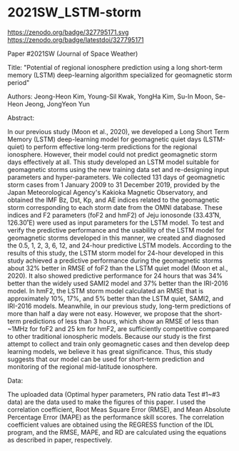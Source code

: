 # 2021SW_LSTM-storm

https://zenodo.org/badge/327795171.svg
https://zenodo.org/badge/latestdoi/327795171

Paper #2021SW (Journal of Space Weather)

Title: "Potential of regional ionosphere prediction using a long short-term memory (LSTM) deep-learning algorithm specialized for geomagnetic storm period"

Authors: Jeong-Heon Kim, Young-Sil Kwak, YongHa Kim, Su-In Moon, Se-Heon Jeong, JongYeon Yun

Abstract:

In our previous study (Moon et al., 2020), we developed a Long Short Term Memory (LSTM) deep-learning model for geomagnetic quiet days (LSTM-quiet) to perform effective long-term predictions for the regional ionosphere. However, their model could not predict geomagnetic storm days effectively at all. This study developed an LSTM model suitable for geomagnetic storms using the new training data set and re-designing input parameters and hyper-parameters. We collected 131 days of geomagnetic storm cases from 1 January 2009 to 31 December 2019, provided by the Japan Meteorological Agency's Kakioka Magnetic Observatory, and obtained the IMF Bz, Dst, Kp, and AE indices related to the geomagnetic storm corresponding to each storm date from the OMNI database. These indices and F2 parameters (foF2 and hmF2) of Jeju ionosonde (33.43˚N, 126.30˚E) were used as input parameters for the LSTM model. To test and verify the predictive performance and the usability of the LSTM model for geomagnetic storms developed in this manner, we created and diagnosed the 0.5, 1, 2, 3, 6, 12, and 24-hour predictive LSTM models. According to the results of this study, the LSTM storm model for 24-hour developed in this study achieved a predictive performance during the geomagnetic storms about 32% better in RMSE of foF2 than the LSTM quiet model (Moon et al., 2020). It also showed predictive performance for 24 hours that was 34% better than the widely used SAMI2 model and 37% better than the IRI-2016 model. In hmF2, the LSTM storm model calculated an RMSE that is approximately 10%, 17%, and 5% better than the LSTM quiet, SAMI2, and IRI-2016 models. Meanwhile, in our previous study, long-term predictions of more than half a day were not easy. However, we propose that the short-term predictions of less than 3 hours, which show an RMSE of less than ~1MHz for foF2 and 25 km for hmF2, are sufficiently competitive compared to other traditional ionospheric models. Because our study is the first attempt to collect and train only geomagnetic cases and then develop deep learning models, we believe it has great significance. Thus, this study suggests that our model can be used for short-term prediction and monitoring of the regional mid-latitude ionosphere.

Data:

The uploaded data (Optimal hyper parameters, PN ratio data Test #1~#3 data) are the data used to make the figures of this paper. I used the correlation coefficient, Root Meas Square Error (RMSE), and Mean Absolute Percentage Error (MAPE) as the performance skill scores. The correlation coefficient values are obtained using the REGRESS function of the IDL program, and the RMSE, MAPE, and RD are calculated using the equations as described in paper, respectively.
